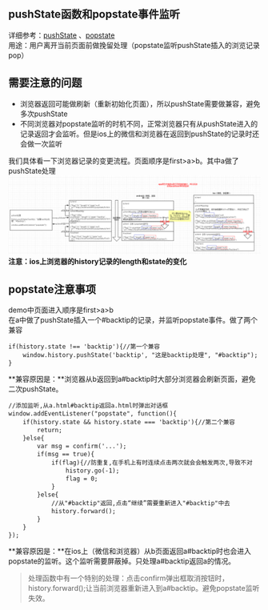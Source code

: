 ## pushState函数和popstate事件监听
详细参考：[pushState](https://developer.mozilla.org/zh-CN/docs/Web/API/History_API)  、[popstate](https://developer.mozilla.org/zh-CN/docs/Web/Events/popstate)  
用途：用户离开当前页面前做挽留处理（popstate监听pushState插入的浏览记录pop）  

## 需要注意的问题
- 浏览器返回可能做刷新（重新初始化页面），所以pushState需要做兼容，避免多次pushState
- 不同浏览器对popstate监听的时机不同，正常浏览器只有从pushState进入的记录返回才会监听。但是ios上的微信和浏览器在返回到pushState的记录时还会做一次监听  

我们具体看一下浏览器记录的变更流程。页面顺序是first>a>b。其中a做了pushState处理  
![history状态图](https://github.com/IFWEB/wiki/blob/master/web-api/popstate/popstate-process.png)  
**注意：ios上浏览器的history记录的length和state的变化**

## popstate注意事项
demo中页面进入顺序是first>a>b  
在a中做了pushState插入一个#backtip的记录，并监听popstate事件。做了两个兼容  
```
if(history.state !== 'backtip'){//第一个兼容
    window.history.pushState('backtip', "这是backtip处理", "#backtip");
}
```
**兼容原因是：**浏览器从b返回到a#backtip时大部分浏览器会刷新页面，避免二次pushState。  
```
//添加监听,从a.html#backtip返回a.html时弹出对话框
window.addEventListener("popstate", function(){
    if(history.state && history.state === 'backtip'){//第二个兼容
        return;
    }else{
        var msg = confirm('...');
        if(msg == true){
            if(flag){//防重复,在手机上有时连续点击两次就会会触发两次,导致不对
                history.go(-1);
                flag = 0;
            }
        }else{
            //从"#backtip"返回,点击“继续”需要重新进入"#backtip"中去
            history.forward();
        }
    }     
});
```
**兼容原因是：**在ios上（微信和浏览器）从b页面返回a#backtip时也会进入popstate的监听。这个监听需要屏蔽掉。只处理a#backtip返回a的情况。  
>处理函数中有一个特别的处理：点击confirm弹出框取消按钮时，history.forward();让当前浏览器重新进入到a#backtip。避免popstate监听失效。  

